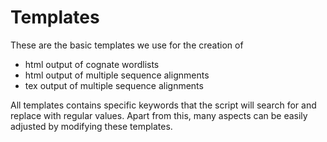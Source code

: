 Templates
=========

These are the basic templates we use for the creation of

* html output of cognate wordlists
* html output of multiple sequence alignments
* tex output of multiple sequence alignments

All templates contains specific keywords that the script will search for and replace with regular values. Apart from this, many aspects can be easily adjusted by modifying these templates.
